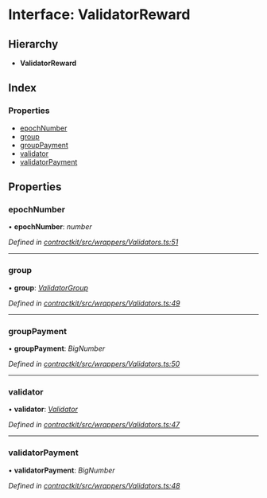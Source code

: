 # Interface: ValidatorReward

## Hierarchy

* **ValidatorReward**

## Index

### Properties

* [epochNumber](_contractkit_src_wrappers_validators_.validatorreward.md#epochnumber)
* [group](_contractkit_src_wrappers_validators_.validatorreward.md#group)
* [groupPayment](_contractkit_src_wrappers_validators_.validatorreward.md#grouppayment)
* [validator](_contractkit_src_wrappers_validators_.validatorreward.md#validator)
* [validatorPayment](_contractkit_src_wrappers_validators_.validatorreward.md#validatorpayment)

## Properties

###  epochNumber

• **epochNumber**: *number*

*Defined in [contractkit/src/wrappers/Validators.ts:51](https://github.com/celo-org/celo-monorepo/blob/master/packages/contractkit/src/wrappers/Validators.ts#L51)*

___

###  group

• **group**: *[ValidatorGroup](_contractkit_src_wrappers_validators_.validatorgroup.md)*

*Defined in [contractkit/src/wrappers/Validators.ts:49](https://github.com/celo-org/celo-monorepo/blob/master/packages/contractkit/src/wrappers/Validators.ts#L49)*

___

###  groupPayment

• **groupPayment**: *BigNumber*

*Defined in [contractkit/src/wrappers/Validators.ts:50](https://github.com/celo-org/celo-monorepo/blob/master/packages/contractkit/src/wrappers/Validators.ts#L50)*

___

###  validator

• **validator**: *[Validator](_contractkit_src_wrappers_validators_.validator.md)*

*Defined in [contractkit/src/wrappers/Validators.ts:47](https://github.com/celo-org/celo-monorepo/blob/master/packages/contractkit/src/wrappers/Validators.ts#L47)*

___

###  validatorPayment

• **validatorPayment**: *BigNumber*

*Defined in [contractkit/src/wrappers/Validators.ts:48](https://github.com/celo-org/celo-monorepo/blob/master/packages/contractkit/src/wrappers/Validators.ts#L48)*
